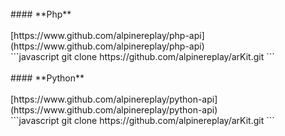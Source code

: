 <br />
#### **Php**<br /><br />
[https://www.github.com/alpinereplay/php-api](https://www.github.com/alpinereplay/php-api)
<br />
```javascript
git clone https://github.com/alpinereplay/arKit.git
```
<br /><br />
#### **Python**<br /><br />
[https://www.github.com/alpinereplay/python-api](https://www.github.com/alpinereplay/python-api)
<br />
```javascript
git clone https://github.com/alpinereplay/arKit.git
```
